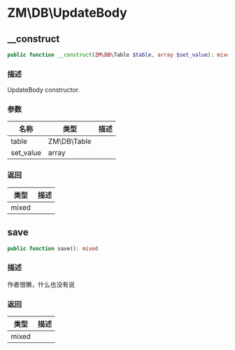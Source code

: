 # ZM\DB\UpdateBody

## __construct

```php
public function __construct(ZM\DB\Table $table, array $set_value): mixed
```

### 描述

UpdateBody constructor.

### 参数

| 名称 | 类型 | 描述 |
| -------- | ---- | ----------- |
| table | ZM\DB\Table |  |
| set_value | array |  |

### 返回

| 类型 | 描述 |
| ---- | ----------- |
| mixed |  |


## save

```php
public function save(): mixed
```

### 描述

作者很懒，什么也没有说

### 返回

| 类型 | 描述 |
| ---- | ----------- |
| mixed |  |
